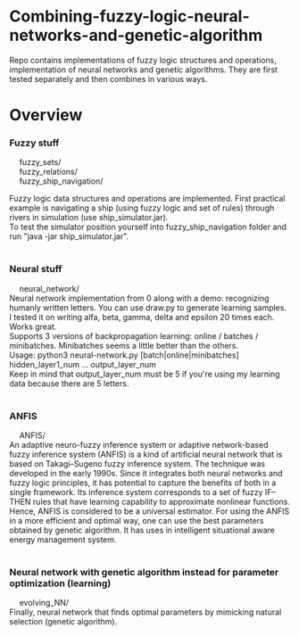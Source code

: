 # Combining-fuzzy-logic-neural-networks-and-genetic-algorithm
Repo contains implementations of fuzzy logic structures and operations, implementation of neural networks and genetic algorithms. They are first tested separately and then combines in various ways.

# Overview

### Fuzzy stuff
&emsp; fuzzy_sets/<br>
&emsp; fuzzy_relations/<br>
&emsp; fuzzy_ship_navigation/<br>
    
Fuzzy logic data structures and operations are implemented. First practical example is navigating a ship (using fuzzy logic and set of rules) through rivers in simulation (use ship_simulator.jar).
<br> To test the simulator position yourself into fuzzy_ship_navigation folder and run "java -jar ship_simulator.jar".
<br></br>

### Neural stuff
&emsp; neural_network/<br>
Neural network implementation from 0 along with a demo: recognizing humanly written letters. You can use draw.py to generate learning samples. I tested it on writing alfa, beta, gamma, delta and epsilon 20 times each. Works great. <br>
Supports 3 versions of backpropagation learning: online / batches / minibatches. Minibatches seems a little better than the others. <br>
Usage: python3 neural-network.py [batch|online|minibatches] hidden_layer1_num ... output_layer_num <br> 
Keep in mind that output_layer_num must be 5 if you're using my learning data because there are 5 letters. 
<br></br>

### ANFIS
 &emsp; ANFIS/<br>
An adaptive neuro-fuzzy inference system or adaptive network-based fuzzy inference system (ANFIS) is a kind of artificial neural network that is based on Takagi–Sugeno fuzzy inference system. The technique was developed in the early 1990s. Since it integrates both neural networks and fuzzy logic principles, it has potential to capture the benefits of both in a single framework. Its inference system corresponds to a set of fuzzy IF–THEN rules that have learning capability to approximate nonlinear functions. Hence, ANFIS is considered to be a universal estimator. For using the ANFIS in a more efficient and optimal way, one can use the best parameters obtained by genetic algorithm. It has uses in intelligent situational aware energy management system.
<br></br>

### Neural network with genetic algorithm instead for parameter optimization (learning)
&emsp; evolving_NN/<br>
Finally, neural network that finds optimal parameters by mimicking natural selection (genetic algorithm).<br>

	
